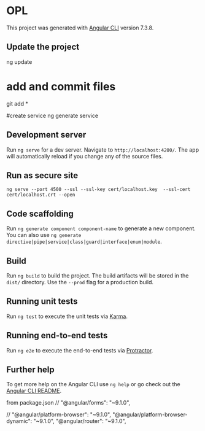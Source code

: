 # OPL

This project was generated with [Angular CLI](https://github.com/angular/angular-cli) version 7.3.8.

## Update the project
ng update

# add and commit files
git add *

#create service
ng generate service



## Development server

Run `ng serve` for a dev server. Navigate to `http://localhost:4200/`. The app will automatically reload if you change any of the source files.

## Run as secure site
`ng serve --port 4500 --ssl --ssl-key cert/localhost.key  --ssl-cert cert/localhost.crt --open`

## Code scaffolding

Run `ng generate component component-name` to generate a new component. You can also use `ng generate directive|pipe|service|class|guard|interface|enum|module`.

## Build

Run `ng build` to build the project. The build artifacts will be stored in the `dist/` directory. Use the `--prod` flag for a production build.

## Running unit tests

Run `ng test` to execute the unit tests via [Karma](https://karma-runner.github.io).

## Running end-to-end tests

Run `ng e2e` to execute the end-to-end tests via [Protractor](http://www.protractortest.org/).

## Further help

To get more help on the Angular CLI use `ng help` or go check out the [Angular CLI README](https://github.com/angular/angular-cli/blob/master/README.md).


from package.json
//    "@angular/forms": "~9.1.0",

//
"@angular/platform-browser": "~9.1.0",
"@angular/platform-browser-dynamic": "~9.1.0",
"@angular/router": "~9.1.0",

